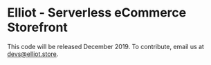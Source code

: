 # Elliot - Serverless eCommerce Storefront

This code will be released December 2019. To contribute, email us at devs@elliot.store.
